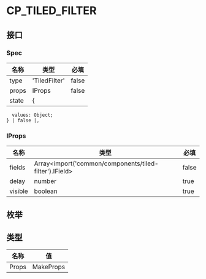 # CP_TILED_FILTER

## 接口

### Spec

| 名称  | 类型          | 必填  |
| ----- | ------------- | ----- |
| type  | 'TiledFilter' | false |
| props | IProps        | false |
| state | {             |

      values: Object;
    } | false |,

### IProps

| 名称    | 类型                                                   | 必填  |
| ------- | ------------------------------------------------------ | ----- |
| fields  | Array<import('common/components/tiled-filter').IField> | false |
| delay   | number                                                 | true  |
| visible | boolean                                                | true  |

## 枚举

## 类型

| 名称  | 值              |
| ----- | --------------- |
| Props | MakeProps<Spec> |
